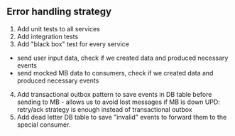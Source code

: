 ## Error handling strategy

1. Add unit tests to all services
2. Add integration tests
3. Add "black box" test for every service
  * send user input data, check if we created data and produced necessary events
  * send mocked MB data to consumers, check if we created data and produced necessary events
4. Add transactional outbox pattern to save events in DB table before sending to MB - allows us to avoid lost messages if MB is down
UPD: retry/ack strategy is enough instead of transactional outbox
5. Add dead letter DB table to save "invalid" events to forward them to the special consumer.
